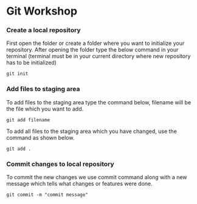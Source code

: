 # Git Workshop

### Create a local repository

First open the folder or create a folder where you want to initialize your
repository.
After opening the folder type the below command in your terminal (terminal
must be in your current directory where new repository has to be initialized)

```
git init
```
### Add files to staging area

To add files to the staging area type the command below, filename will be the file which you want to add.

```
git add filename
```
To add all files to the staging area which you have changed, use the command as shown below.

```
git add .
```
### Commit changes to local repository
To commit the new changes we use commit command along with a new message which tells what changes or features were done.
```
git commit -m "commit message"
```

